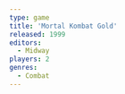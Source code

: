 ```yaml
---
type: game
title: 'Mortal Kombat Gold'
released: 1999
editors: 
  - Midway
players: 2
genres:
  - Combat
---
```

